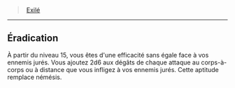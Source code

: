 ﻿---
!GenericItem
Name: Éradication
Id: ranger_exile_hd.md#Éradication
ParentLink: ranger_exile_hd.md#exilé
ParentName: Exilé
NameLevel: 2
Attributes: {}
---
> [Exilé](hd_ranger_exile.md)

---

## Éradication

À partir du niveau 15, vous êtes d'une efficacité sans égale face à vos ennemis jurés. Vous ajoutez 2d6 aux dégâts de chaque attaque au corps-à-corps ou à distance que vous infligez à vos ennemis jurés. Cette aptitude remplace némésis.

